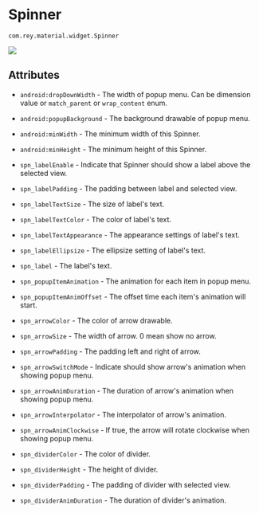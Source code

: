 Spinner
=====================

  `com.rey.material.widget.Spinner`  

![](https://github.com/rey5137/Material/raw/master/image/spn.gif)
   

Attributes
------------

* `android:dropDownWidth` - The width of popup menu. Can be dimension value or `match_parent` or `wrap_content` enum.

* `android:popupBackground` - The background drawable of popup menu.

* `android:minWidth` - The minimum width of this Spinner.

* `android:minHeight` - The minimum height of this Spinner.

* `spn_labelEnable` - Indicate that Spinner should show a label above the selected view.

* `spn_labelPadding` - The padding between label and selected view.

* `spn_labelTextSize` - The size of label's text.

* `spn_labelTextColor` - The color of label's text.

* `spn_labelTextAppearance` - The appearance settings of label's text.

* `spn_labelEllipsize` - The ellipsize setting of label's text.

* `spn_label` - The label's text.

* `spn_popupItemAnimation` - The animation for each item in popup menu.

* `spn_popupItemAnimOffset` - The offset time each item's animation will start.

* `spn_arrowColor` - The color of arrow drawable.

* `spn_arrowSize` - The width of arrow. 0 mean show no arrow.

* `spn_arrowPadding` - The padding left and right of arrow.

* `spn_arrowSwitchMode` - Indicate should show arrow's animation when showing popup menu.

* `spn_arrowAnimDuration` - The duration of arrow's animation when showing popup menu.

* `spn_arrowInterpolator` - The interpolator of arrow's animation.

* `spn_arrowAnimClockwise` - If true, the arrow will rotate clockwise when showing popup menu.

* `spn_dividerColor` - The color of divider.

* `spn_dividerHeight` - The height of divider.

* `spn_dividerPadding` - The padding of divider with selected view.

* `spn_dividerAnimDuration` - The duration of divider's animation.
